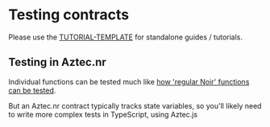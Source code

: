 # Testing contracts

Please use the [TUTORIAL-TEMPLATE](../../TUTORIAL_TEMPLATE.md) for standalone guides / tutorials.

## Testing in Aztec.nr

Individual functions can be tested much like [how 'regular Noir' functions can be tested](https://noir-lang.org/nargo/testing).

But an Aztec.nr contract typically tracks state variables, so you'll likely need to write more complex tests in TypeScript, using Aztec.js